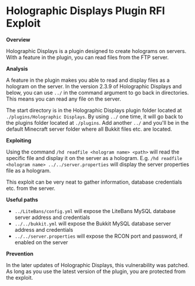 # Holographic Displays Plugin RFI Exploit

**Overview**

Holographic Displays is a plugin designed to create holograms on servers. With a feature in the plugin, you can read files from the FTP server.

**Analysis**

A feature in the plugin makes you able to read and display files as a hologram on the server. In the version 2.3.9 of Holographic Displays and below, you can use `../` in the command argument to go back in directories. This means you can read any file on the server.

The start directory is in the Holographic Displays plugin folder located at `./plugins/Holographic Displays`. By using `../` one time, it will go back to the plugins folder located at `./plugins`. Add another `../` and you'll be in the default Minecraft server folder where all Bukkit files etc. are located.

**Exploiting**

Using the command `/hd readfile <hologram name> <path>` will read the specific file and display it on the server as a hologram. E.g. `/hd readfile <hologram name> ../../server.properties` will display the server properties file as a hologram.

This exploit can be very neat to gather information, database credentials etc. from the server.

**Useful paths**

- `../LiteBans/config.yml` will expose the LiteBans MySQL database server address and credentials
- `../../bukkit.yml` will expose the Bukkit MySQL database server address and credentials
- `../../server.properties` will expose the RCON port and password, if enabled on the server

**Prevention**

In the later updates of Holographic Displays, this vulnerability was patched. As long as you use the latest version of the plugin, you are protected from the exploit.